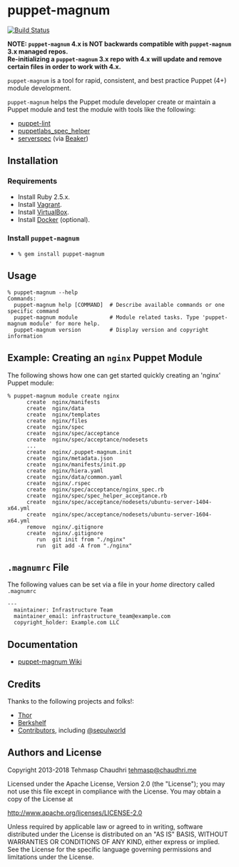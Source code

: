 # puppet-magnum

[![Build Status](https://travis-ci.org/tehmaspc/puppet-magnum.svg?branch=master)](https://travis-ci.org/tehmaspc/puppet-magnum)

**NOTE: `puppet-magnum` 4.x is NOT backwards compatible with `puppet-magnum` 3.x managed repos.  
Re-initializing a `puppet-magnum` 3.x repo with 4.x will update and remove certain files in order to work with 4.x.**

`puppet-magnum` is a tool for rapid, consistent, and best practice Puppet (4+) module development.

`puppet-magnum` helps the Puppet module developer create or maintain a Puppet module and test the module with tools like the following:

* [puppet-lint](http://puppet-lint.com)
* [puppetlabs_spec_helper](http://github.com/puppetlabs/puppetlabs_spec_helper)
* [serverspec](http://serverspec.org) (via [Beaker](https://github.com/puppetlabs/beaker))

## Installation

### Requirements

* Install Ruby 2.5.x.
* Install [Vagrant](https://www.vagrantup.com).
* Install [VirtualBox](https://www.virtualbox.org/wiki/VirtualBox).
* Install [Docker](https://www.docker.com) (optional).

### Install `puppet-magnum`

* `% gem install puppet-magnum`

## Usage

    % puppet-magnum --help
    Commands:
      puppet-magnum help [COMMAND]  # Describe available commands or one specific command
      puppet-magnum module          # Module related tasks. Type 'puppet-magnum module' for more help.
      puppet-magnum version         # Display version and copyright information

## Example: Creating an `nginx` Puppet Module

The following shows how one can get started quickly creating an 'nginx' Puppet module:

    % puppet-magnum module create nginx
          create  nginx/manifests
          create  nginx/data
          create  nginx/templates
          create  nginx/files
          create  nginx/spec
          create  nginx/spec/acceptance
          create  nginx/spec/acceptance/nodesets
          ...
          create  nginx/.puppet-magnum.init
          create  nginx/metadata.json
          create  nginx/manifests/init.pp
          create  nginx/hiera.yaml
          create  nginx/data/common.yaml
          create  nginx/.rspec
          create  nginx/spec/acceptance/nginx_spec.rb
          create  nginx/spec/spec_helper_acceptance.rb
          create  nginx/spec/acceptance/nodesets/ubuntu-server-1404-x64.yml
          create  nginx/spec/acceptance/nodesets/ubuntu-server-1604-x64.yml
          remove  nginx/.gitignore
          create  nginx/.gitignore
             run  git init from "./nginx"
             run  git add -A from "./nginx"

## `.magnumrc` File
The following values can be set via a file in your *home* directory called `.magnumrc`

```
---
  maintainer: Infrastructure Team
  maintainer_email: infrastructure_team@example.com
  copyright_holder: Example.com LLC
```

## Documentation

* [puppet-magnum Wiki](https://github.com/tehmaspc/puppet-magnum/wiki)

## Credits

Thanks to the following projects and folks!:

* [Thor](http://whatisthor.com/)
* [Berkshelf](http://berkshelf.com/)
* [Contributors](https://github.com/tehmaspc/puppet-magnum/graphs/contributors), including [@sepulworld](https://github.com/sepulworld)

## Authors and License

Copyright 2013-2018 Tehmasp Chaudhri <tehmasp@chaudhri.me>

Licensed under the Apache License, Version 2.0 (the "License");
you may not use this file except in compliance with the License.
You may obtain a copy of the License at

http://www.apache.org/licenses/LICENSE-2.0

Unless required by applicable law or agreed to in writing, software
distributed under the License is distributed on an "AS IS" BASIS,
WITHOUT WARRANTIES OR CONDITIONS OF ANY KIND, either express or implied.
See the License for the specific language governing permissions and
limitations under the License.
